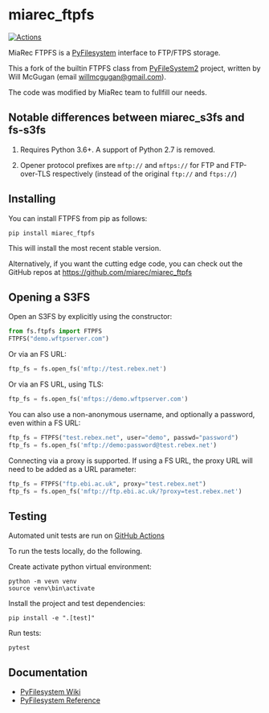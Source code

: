 # miarec_ftpfs

[![Actions](https://img.shields.io/github/actions/workflow/status/miarec/miarec_ftpfs/test.yml?branch=master&logo=github&style=flat-square&maxAge=300)](https://github.com/miarec/miarec_ftpfs/actions)

MiaRec FTPFS is a [PyFilesystem](https://www.pyfilesystem.org/) interface to
FTP/FTPS storage.

This a fork of the builtin FTPFS class from [PyFileSystem2](https://github.com/PyFilesystem/pyfilesystem2) project, written by Will McGugan (email willmcgugan@gmail.com). 

The code was modified by MiaRec team to fullfill our needs.

## Notable differences between miarec_s3fs and fs-s3fs

1. Requires Python 3.6+. A support of Python 2.7 is removed.

2. Opener protocol prefixes are `mftp://` and `mftps://` for FTP and FTP-over-TLS respectively (instead of the original `ftp://` and `ftps://`)

## Installing

You can install FTPFS from pip as follows:

```
pip install miarec_ftpfs
```

This will install the most recent stable version.

Alternatively, if you want the cutting edge code, you can check out
the GitHub repos at https://github.com/miarec/miarec_ftpfs

## Opening a S3FS

Open an S3FS by explicitly using the constructor:

```python
from fs.ftpfs import FTPFS
FTPFS("demo.wftpserver.com")
```

Or via an FS URL:

```python
ftp_fs = fs.open_fs('mftp://test.rebex.net')
```

Or via an FS URL, using TLS:

```python
ftp_fs = fs.open_fs('mftps://demo.wftpserver.com')
```

You can also use a non-anonymous username, and optionally a
password, even within a FS URL:

```python
ftp_fs = FTPFS("test.rebex.net", user="demo", passwd="password")
ftp_fs = fs.open_fs('mftp://demo:password@test.rebex.net')
```

Connecting via a proxy is supported. If using a FS URL, the proxy
URL will need to be added as a URL parameter:

```python
ftp_fs = FTPFS("ftp.ebi.ac.uk", proxy="test.rebex.net")
ftp_fs = fs.open_fs('mftp://ftp.ebi.ac.uk/?proxy=test.rebex.net')
```

## Testing

Automated unit tests are run on [GitHub Actions](https://github.com/miarec/miarec_s3fs/actions)

To run the tests locally, do the following.

Create activate python virtual environment:

    python -m vevn venv
    source venv\bin\activate

Install the project and test dependencies:

    pip install -e ".[test]"

Run tests:

    pytest

## Documentation

- [PyFilesystem Wiki](https://www.pyfilesystem.org)
- [PyFilesystem Reference](https://docs.pyfilesystem.org/en/latest/reference/base.html)
